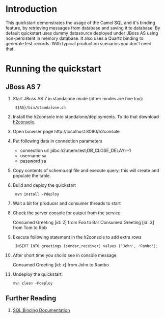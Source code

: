 Introduction
============
This quickstart demonstrates the usage of the Camel SQL and it's binding feature, by retrieving messages from database and saving it to database. By default quickstart uses dummy datasource deployed under JBoss AS using non-persistent in memory database. It also uses a Quartz binding to generate test records. With typical production scenarios you don't need that.

Running the quickstart
======================
JBoss AS 7
----------
1. Start JBoss AS 7 in standalone mode (other modes are fine too):

        ${AS}/bin/standalone.sh

2. Install the h2console into standalone/deployments. To do that download [h2console](https://github.com/jboss-jdf/jboss-as-quickstart/blob/master/h2-console/h2console.war).

3. Open browser page http://localhost:8080/h2console

4. Put following data in connection parameters
    - connection url jdbc:h2:mem:test;DB_CLOSE_DELAY=-1
    - username sa
    - password sa

5. Copy contents of schema.sql file and execute query; this will create and populate the table.

6. Build and deploy the quickstart

        mvn install -Pdeploy

7. Wait a bit for producer and consumer threads to start

8. Check the server console for output from the service

    Consumed Greeting [id: 2] from Foo to Bar
    Consumed Greeting [id: 3] from Tom to Rob

9. Execute following statement in the h2console to add extra rows

        INSERT INTO greetings (sender,receiver) values ('John', 'Rambo');

10. After short time you shoild see in console message

    Consumed Greeting [id: x] from John to Rambo

11. Undeploy the quickstart:

        mvn clean -Pdeploy

## Further Reading

1. [SQL Binding Documentation](https://docs.jboss.org/author/display/SWITCHYARD/SQL)
